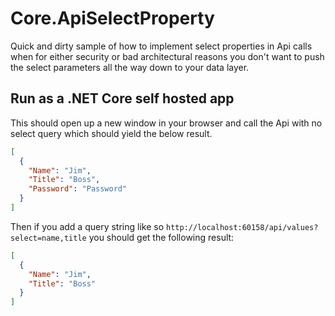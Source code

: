 # Core.ApiSelectProperty
Quick and dirty sample of how to implement select properties in Api calls when for either security or bad architectural reasons you don't want to push the select parameters all the way down to your data layer. 

## Run as a .NET Core self hosted app

This should open up a new window in your browser and call the Api with no select query which should yield the below result. 

``` json
[
  {
    "Name": "Jim",
    "Title": "Boss",
    "Password": "Password"
  }
]
```

Then if you add a query string like so `http://localhost:60158/api/values?select=name,title` you should get the following result:

``` json
[
  {
    "Name": "Jim",
    "Title": "Boss"
  }
]
```
